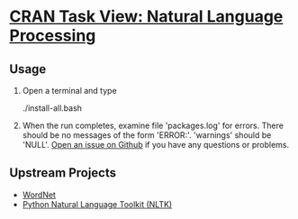 # [CRAN Task View: Natural Language Processing](http://cran.r-project.org/web/views/NaturalLanguageProcessing.html)

## Usage

1. Open a terminal and type

	./install-all.bash

2. When the run completes, examine file 'packages.log' for errors. There should be no messages of the form 'ERROR:'. 'warnings' should be 'NULL'. [Open an issue on Github](https://github.com/znmeb/Computational-Journalism-Publishers-Workbench/issues/new) if you have any questions or problems.

## Upstream Projects
* [WordNet](http://wordnet.princeton.edu/)
* [Python Natural Language Toolkit (NLTK)](http://trac.osgeo.org/geos/)
